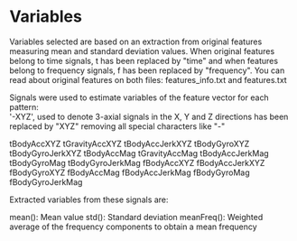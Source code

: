Variables 
=========

Variables selected are based on an extraction from original features measuring mean and standard deviation values. When original features belong to time signals, t has been replaced by "time" and when features belong to frequency signals, f has been replaced by "frequency". You can read about original features on both files: features_info.txt and features.txt

Signals were used to estimate variables of the feature vector for each pattern:  
'-XYZ', used to denote 3-axial signals in the X, Y and Z directions has been replaced by "XYZ" removing all special characters like "-"

tBodyAccXYZ
tGravityAccXYZ
tBodyAccJerkXYZ
tBodyGyroXYZ
tBodyGyroJerkXYZ
tBodyAccMag
tGravityAccMag
tBodyAccJerkMag
tBodyGyroMag
tBodyGyroJerkMag
fBodyAccXYZ
fBodyAccJerkXYZ
fBodyGyroXYZ
fBodyAccMag
fBodyAccJerkMag
fBodyGyroMag
fBodyGyroJerkMag

Extracted variables from these signals are: 

mean(): Mean value
std(): Standard deviation
meanFreq(): Weighted average of the frequency components to obtain a mean frequency
